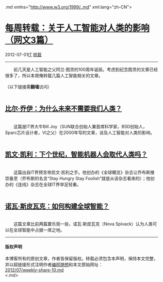 <!DOCTYPE.md>
.md xmlns="http://www.w3.org/1999/..md" xml:lang="zh-CN">
<head>
<meta http-equiv="Content-Type" content="text.md; charset=utf-8" />
<meta name="generator" content="Python script by program.think@gmail.com" />
<meta name="provider" content="program-think.blogspot.com" />
<link type="text/css" rel="stylesheet" href="../../css/program-think.css" />
<title>每周转载：关于人工智能对人类的影响（网文3篇） - 编程随想的博客</title>
</head>
<body>
<div id="main" style="width:100%;">
<h1><a href="../../index.md" title="回到首页">每周转载：关于人工智能对人类的影响（网文3篇）</a></h1>
<div class="post-info"><span class="date-header">2012-07-01</span><a href="../../tags/IT.md" class="tag">IT</a> <a href="../../tags/E8BDACE8BDBD.md" class="tag">转载</a> </div>
<hr>
<div class="post">
&#12288;&#12288;前几天是人工智能之父阿兰·图灵的100周年诞辰。考虑到纪念图灵的文章已经很多了，所以本周俺转载几篇人工智能相关的文章。<br /><br />（以下链接需<b>翻墙</b>访问）<a name='more'></a><!--program-think--><br /><br /><h2><a href="https://plus.google.com/u/0/113559088971921339544/posts/9dnRTXEjDjc" target="_blank" rel="nofollow">比尔·乔伊：为什么未来不需要我们人类？</a></h2><br />&#12288;&#12288;这篇是IT界大牛Bill Joy（SUN联合创始人兼首席科学家，BSD创始人，Sparc芯片设计者，VI之父）在2000年写的文章，谈及人工智能对人类的影响。<br /><br /><h2><a href="https://plus.google.com/u/0/113559088971921339544/posts/fWWasoi7qCv" target="_blank" rel="nofollow">凯文·凯利：下个世纪，智能机器人会取代人类吗？</a></h2><br />&#12288;&#12288;这篇出自IT界预言帝凯文·凯利之手。他创办的《全球概览》杂志让乔布斯推崇备至（乔布斯的名言“Stay Hungry Stay Foolish”就是从该杂志看来的）；他创办的《连线》杂志在全球IT界举足轻重。<br /><br /><h2><a href="https://plus.google.com/u/0/113559088971921339544/posts/hcYwAP4D6so" target="_blank" rel="nofollow">诺瓦·斯皮瓦克：如何构建全球智能？</a></h2><br />&#12288;&#12288;这篇文章比前两篇要乐观一些，诺瓦·斯皮瓦克（Nova Spivack）认为人类可以在全球智能中占据一席之地。<div class="blogger-post-footer">
</div>
<hr>
<div class="copyright">
<h4>版权声明</h4>
本博客所有的原创文章，作者皆保留版权。转载必须包含本声明，保持本文完整，并以超链接形式注明作者<a href="mailto:program.think@gmail.com">编程随想</a>和本文原始网址：<br>
<a href="2012/07/weekly-share-10.md">2012/07/weekly-share-10.md</a>
</div>
</div>
</body>
<.md>

